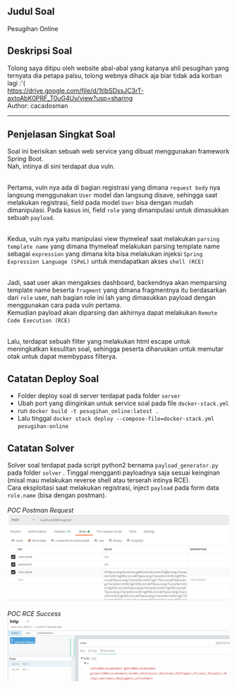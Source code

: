 ## Judul Soal
Pesugihan Online

## Deskripsi Soal
Tolong saya ditipu oleh website abal-abal yang katanya ahli pesugihan yang ternyata dia petapa palsu, tolong webnya dihack aja biar tidak ada korban lagi :'( <br>
https://drive.google.com/file/d/1tIbSDssJC3rT-axtoAbK0PRF_T0uG4Uy/view?usp=sharing
<br>
Author: cacadosman

---

## Penjelasan Singkat Soal
Soal ini berisikan sebuah web service yang dibuat menggunakan framework Spring Boot. <br>
Nah, intinya di sini terdapat dua vuln. <br><br>

Pertama, vuln nya ada di bagian registrasi yang dimana `request body` nya langsung menggunakan `User` model dan langsung disave,
sehingga saat melakukan registrasi, field pada model `User` bisa dengan mudah dimanipulasi. Pada kasus ini, field `role` yang dimanipulasi untuk dimasukkan sebuah `payload`.<br><br>

Kedua, vuln nya yaitu manipulasi view thymeleaf saat melakukan `parsing template name` yang dimana thymeleaf melakukan
parsing template name sebagai `expression` yang dimana kita bisa melakukan injeksi `Spring Expression Language (SPeL)` untuk 
mendapatkan akses `shell (RCE)`<br><br>

Jadi, saat user akan mengakses dashboard, backendnya akan memparsing template name beserta `fragment` yang dimana fragmentnya itu berdasarkan dari `role` user, nah bagian role ini lah yang dimasukkan payload dengan menggunakan cara pada vuln pertama.<br>
Kemudian payload akan diparsing dan akhirnya dapat melakukan `Remote Code Execution (RCE)`
<br><br>

Lalu, terdapat sebuah filter yang melakukan html escape untuk meningkatkan kesulitan soal, sehingga peserta diharuskan 
untuk memutar otak untuk dapat membypass filterya.<br>

## Catatan Deploy Soal
- Folder deploy soal di server terdapat pada folder `server`
- Ubah port yang diinginkan untuk service soal pada file `docker-stack.yml`
- run `docker build -t pesugihan_online:latest .`
- Lalu tinggal `docker stack deploy --compose-file=docker-stack.yml pesugihan-online`

## Catatan Solver
Solver soal terdapat pada script python2 bernama `payload_generator.py` pada folder `solver` . Tinggal mengganti payloadnya saja sesuai keinginan (misal mau melakukan reverse shell atau terserah intinya RCE).<br>
Cara eksploitasi saat melakukan registrasi, inject `payload` pada form data `role.name` (bisa dengan postman). <br>
<br>
*POC Postman Request*
![POC1](poc1.PNG)
<br><br>
*POC RCE Success*
![POC2](poc2.PNG)
<br>
